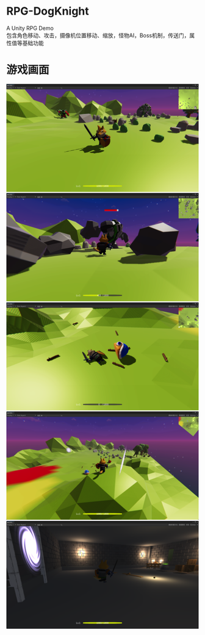 # RPG-DogKnight
A Unity RPG Demo  
包含角色移动、攻击，摄像机位置移动、缩放，怪物AI，Boss机制，传送门，属性值等基础功能
# 游戏画面
![images](https://github.com/BaldAlien/RPG-DogKnight/blob/main/README/1.png)
![images](https://github.com/BaldAlien/RPG-DogKnight/blob/main/README/2.png)
![images](https://github.com/BaldAlien/RPG-DogKnight/blob/main/README/3.png)
![images](https://github.com/BaldAlien/RPG-DogKnight/blob/main/README/4.png)
![images](https://github.com/BaldAlien/RPG-DogKnight/blob/main/README/5.png)
